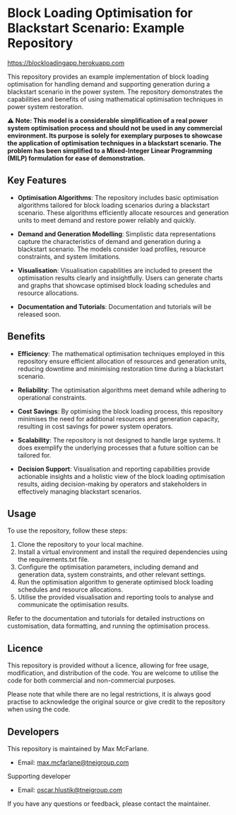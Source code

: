# Block Loading Optimisation for Blackstart Scenario: Example Repository

https://blockloadingapp.herokuapp.com

This repository provides an example implementation of block loading optimisation for handling demand and supporting generation during a blackstart scenario in the power system. The repository demonstrates the capabilities and benefits of using mathematical optimisation techniques in power system restoration.

⚠️ **Note: This model is a considerable simplification of a real power system optimisation process and should not be used in any commercial environment. Its purpose is solely for exemplary purposes to showcase the application of optimisation techniques in a blackstart scenario. The problem has been simplified to a Mixed-Integer Linear Programming (MILP) formulation for ease of demonstration.**

## Key Features

- **Optimisation Algorithms**: The repository includes basic optimisation algorithms tailored for block loading scenarios during a blackstart scenario. These algorithms efficiently allocate resources and generation units to meet demand and restore power reliably and quickly.

- **Demand and Generation Modelling**: Simplistic data representations capture the characteristics of demand and generation during a blackstart scenario. The models consider load profiles, resource constraints, and system limitations.

- **Visualisation**: Visualisation capabilities are included to present the optimisation results clearly and insightfully. Users can generate charts and graphs that showcase optimised block loading schedules and resource allocations.

- **Documentation and Tutorials**: Documentation and tutorials will be released soon.

## Benefits

- **Efficiency**: The mathematical optimisation techniques employed in this repository ensure efficient allocation of resources and generation units, reducing downtime and minimising restoration time during a blackstart scenario.

- **Reliability**: The optimisation algorithms meet demand while adhering to operational constraints.

- **Cost Savings**: By optimising the block loading process, this repository minimises the need for additional resources and generation capacity, resulting in cost savings for power system operators.

- **Scalability**: The repository is not designed to handle large systems. It does exemplify the underlying processes that a future soltion can be tailored for.

- **Decision Support**: Visualisation and reporting capabilities provide actionable insights and a holistic view of the block loading optimisation results, aiding decision-making by operators and stakeholders in effectively managing blackstart scenarios.

## Usage

To use the repository, follow these steps:

1. Clone the repository to your local machine.
2. Install a virtual environment and install the required dependencies using the requirements.txt file. 
3. Configure the optimisation parameters, including demand and generation data, system constraints, and other relevant settings.
4. Run the optimisation algorithm to generate optimised block loading schedules and resource allocations.
5. Utilise the provided visualisation and reporting tools to analyse and communicate the optimisation results.

Refer to the documentation and tutorials for detailed instructions on customisation, data formatting, and running the optimisation process.

## Licence

This repository is provided without a licence, allowing for free usage, modification, and distribution of the code. You are welcome to utilise the code for both commercial and non-commercial purposes.

Please note that while there are no legal restrictions, it is always good practise to acknowledge the original source or give credit to the repository when using the code.

## Developers

This repository is maintained by Max McFarlane.

- Email: [max.mcfarlane@tneigroup.com](mailto:max.mcfarlane@tneigroup.com)

Supporting developer

- Email: [oscar.hlustik@tneigroup.com](mailto:oscar.hlustik@tneigroup.com) 

If you have any questions or feedback, please contact the maintainer.
